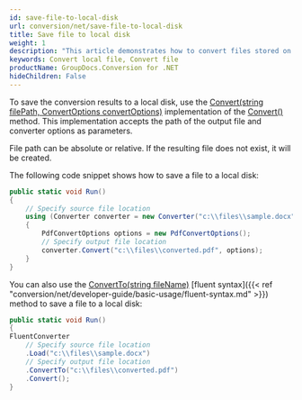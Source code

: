 ```yaml
---
id: save-file-to-local-disk
url: conversion/net/save-file-to-local-disk
title: Save file to local disk
weight: 1
description: "This article demonstrates how to convert files stored on local disk using GroupDocs.Conversion for .NET API."
keywords: Convert local file, Convert file
productName: GroupDocs.Conversion for .NET
hideChildren: False
---
```

To save the conversion results to a local disk, use the [Convert(string filePath, ConvertOptions convertOptions)](https://reference.groupdocs.com/conversion/net/groupdocs.conversion/converter/convert/#convert_16) implementation of the [Convert()](https://reference.groupdocs.com/conversion/net/groupdocs.conversion/converter/convert/) method. This implementation accepts the path of the output file and converter options as parameters.

File path can be absolute or relative. If the resulting file does not exist, it will be created.

The following code snippet shows how to save a file to a local disk:

```csharp
public static void Run()
{
    // Specify source file location
    using (Converter converter = new Converter("c:\\files\\sample.docx")) 
    {
        PdfConvertOptions options = new PdfConvertOptions();
        // Specify output file location
        converter.Convert("c:\\files\\converted.pdf", options);
    }
}
```

You can also use the [ConvertTo(string fileName)](https://reference.groupdocs.com/conversion/net/groupdocs.conversion.fluent/iconversionto/convertto/#convertto_2) [fluent syntax]({{< ref "conversion/net/developer-guide/basic-usage/fluent-syntax.md" >}}) method to save a file to a local disk:

```csharp
public static void Run()
{
FluentConverter
    // Specify source file location
    .Load("c:\\files\\sample.docx")
    // Specify output file location
    .ConvertTo("c:\\files\\converted.pdf")
    .Convert();
}
```

